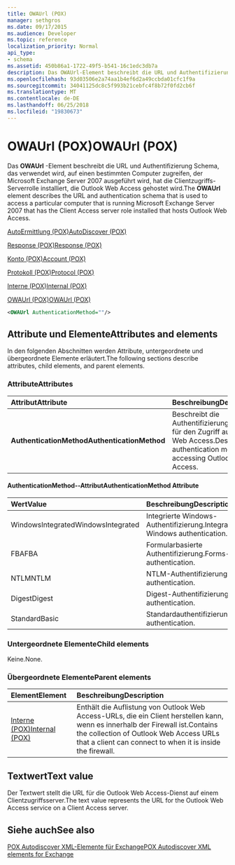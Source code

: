 ```yaml
---
title: OWAUrl (POX)
manager: sethgros
ms.date: 09/17/2015
ms.audience: Developer
ms.topic: reference
localization_priority: Normal
api_type:
- schema
ms.assetid: 450b86a1-1722-49f5-b541-16c1edc3db7a
description: Das OWAUrl-Element beschreibt die URL und Authentifizierung Schema, das verwendet wird, auf einen bestimmten Computer zugreifen, der Microsoft Exchange Server 2007 ausgeführt wird, hat die Clientzugriffs-Serverrolle installiert, die Outlook Web Access gehostet wird.
ms.openlocfilehash: 93d03506e2a74aa1b4ef6d2a49ccbda01cfc1f9a
ms.sourcegitcommit: 34041125dc8c5f993b21cebfc4f8b72f0fd2cb6f
ms.translationtype: MT
ms.contentlocale: de-DE
ms.lasthandoff: 06/25/2018
ms.locfileid: "19830673"
---
```

# <a name="owaurl-pox"></a><span data-ttu-id="f6d83-103">OWAUrl (POX)</span><span class="sxs-lookup"><span data-stu-id="f6d83-103">OWAUrl (POX)</span></span>

<span data-ttu-id="f6d83-104">Das **OWAUrl** -Element beschreibt die URL und Authentifizierung Schema, das verwendet wird, auf einen bestimmten Computer zugreifen, der Microsoft Exchange Server 2007 ausgeführt wird, hat die Clientzugriffs-Serverrolle installiert, die Outlook Web Access gehostet wird.</span><span class="sxs-lookup"><span data-stu-id="f6d83-104">The **OWAUrl** element describes the URL and authentication schema that is used to access a particular computer that is running Microsoft Exchange Server 2007 that has the Client Access server role installed that hosts Outlook Web Access.</span></span> 
  
[<span data-ttu-id="f6d83-105">AutoErmittlung (POX)</span><span class="sxs-lookup"><span data-stu-id="f6d83-105">AutoDiscover (POX)</span></span>](autodiscover-pox.md)
  
[<span data-ttu-id="f6d83-106">Response (POX)</span><span class="sxs-lookup"><span data-stu-id="f6d83-106">Response (POX)</span></span>](response-pox.md)
  
[<span data-ttu-id="f6d83-107">Konto (POX)</span><span class="sxs-lookup"><span data-stu-id="f6d83-107">Account (POX)</span></span>](account-pox.md)
  
[<span data-ttu-id="f6d83-108">Protokoll (POX)</span><span class="sxs-lookup"><span data-stu-id="f6d83-108">Protocol (POX)</span></span>](protocol-pox.md)
  
[<span data-ttu-id="f6d83-109">Interne (POX)</span><span class="sxs-lookup"><span data-stu-id="f6d83-109">Internal (POX)</span></span>](internal-pox.md)
  
[<span data-ttu-id="f6d83-110">OWAUrl (POX)</span><span class="sxs-lookup"><span data-stu-id="f6d83-110">OWAUrl (POX)</span></span>](owaurl-pox.md)
  
```xml
<OWAUrl AuthenticationMethod=""/>
```

## <a name="attributes-and-elements"></a><span data-ttu-id="f6d83-111">Attribute und Elemente</span><span class="sxs-lookup"><span data-stu-id="f6d83-111">Attributes and elements</span></span>

<span data-ttu-id="f6d83-112">In den folgenden Abschnitten werden Attribute, untergeordnete und übergeordnete Elemente erläutert.</span><span class="sxs-lookup"><span data-stu-id="f6d83-112">The following sections describe attributes, child elements, and parent elements.</span></span>
  
### <a name="attributes"></a><span data-ttu-id="f6d83-113">Attribute</span><span class="sxs-lookup"><span data-stu-id="f6d83-113">Attributes</span></span>

|<span data-ttu-id="f6d83-114">**Attribut**</span><span class="sxs-lookup"><span data-stu-id="f6d83-114">**Attribute**</span></span>|<span data-ttu-id="f6d83-115">**Beschreibung**</span><span class="sxs-lookup"><span data-stu-id="f6d83-115">**Description**</span></span>|
|:-----|:-----|
|<span data-ttu-id="f6d83-116">**AuthenticationMethod**</span><span class="sxs-lookup"><span data-stu-id="f6d83-116">**AuthenticationMethod**</span></span> <br/> |<span data-ttu-id="f6d83-117">Beschreibt die Authentifizierungsmethoden für den Zugriff auf Outlook Web Access.</span><span class="sxs-lookup"><span data-stu-id="f6d83-117">Describes the authentication methods for accessing Outlook Web Access.</span></span>  <br/> |
   
#### <a name="authenticationmethod-attribute"></a><span data-ttu-id="f6d83-118">AuthenticationMethod--Attribut</span><span class="sxs-lookup"><span data-stu-id="f6d83-118">AuthenticationMethod Attribute</span></span>

|<span data-ttu-id="f6d83-119">**Wert**</span><span class="sxs-lookup"><span data-stu-id="f6d83-119">**Value**</span></span>|<span data-ttu-id="f6d83-120">**Beschreibung**</span><span class="sxs-lookup"><span data-stu-id="f6d83-120">**Description**</span></span>|
|:-----|:-----|
|<span data-ttu-id="f6d83-121">WindowsIntegrated</span><span class="sxs-lookup"><span data-stu-id="f6d83-121">WindowsIntegrated</span></span>  <br/> |<span data-ttu-id="f6d83-122">Integrierte Windows-Authentifizierung.</span><span class="sxs-lookup"><span data-stu-id="f6d83-122">Integrated Windows authentication.</span></span>  <br/> |
|<span data-ttu-id="f6d83-123">FBA</span><span class="sxs-lookup"><span data-stu-id="f6d83-123">FBA</span></span>  <br/> |<span data-ttu-id="f6d83-124">Formularbasierte Authentifizierung.</span><span class="sxs-lookup"><span data-stu-id="f6d83-124">Forms-based authentication.</span></span>  <br/> |
|<span data-ttu-id="f6d83-125">NTLM</span><span class="sxs-lookup"><span data-stu-id="f6d83-125">NTLM</span></span>  <br/> |<span data-ttu-id="f6d83-126">NTLM-Authentifizierung.</span><span class="sxs-lookup"><span data-stu-id="f6d83-126">NTLM authentication.</span></span>  <br/> |
|<span data-ttu-id="f6d83-127">Digest</span><span class="sxs-lookup"><span data-stu-id="f6d83-127">Digest</span></span>  <br/> |<span data-ttu-id="f6d83-128">Digest-Authentifizierung.</span><span class="sxs-lookup"><span data-stu-id="f6d83-128">Digest authentication.</span></span>  <br/> |
|<span data-ttu-id="f6d83-129">Standard</span><span class="sxs-lookup"><span data-stu-id="f6d83-129">Basic</span></span>  <br/> |<span data-ttu-id="f6d83-130">Standardauthentifizierung.</span><span class="sxs-lookup"><span data-stu-id="f6d83-130">Basic authentication.</span></span>  <br/> |
   
### <a name="child-elements"></a><span data-ttu-id="f6d83-131">Untergeordnete Elemente</span><span class="sxs-lookup"><span data-stu-id="f6d83-131">Child elements</span></span>

<span data-ttu-id="f6d83-132">Keine.</span><span class="sxs-lookup"><span data-stu-id="f6d83-132">None.</span></span>
  
### <a name="parent-elements"></a><span data-ttu-id="f6d83-133">Übergeordnete Elemente</span><span class="sxs-lookup"><span data-stu-id="f6d83-133">Parent elements</span></span>

|<span data-ttu-id="f6d83-134">**Element**</span><span class="sxs-lookup"><span data-stu-id="f6d83-134">**Element**</span></span>|<span data-ttu-id="f6d83-135">**Beschreibung**</span><span class="sxs-lookup"><span data-stu-id="f6d83-135">**Description**</span></span>|
|:-----|:-----|
|[<span data-ttu-id="f6d83-136">Interne (POX)</span><span class="sxs-lookup"><span data-stu-id="f6d83-136">Internal (POX)</span></span>](internal-pox.md) <br/> |<span data-ttu-id="f6d83-137">Enthält die Auflistung von Outlook Web Access-URLs, die ein Client herstellen kann, wenn es innerhalb der Firewall ist.</span><span class="sxs-lookup"><span data-stu-id="f6d83-137">Contains the collection of Outlook Web Access URLs that a client can connect to when it is inside the firewall.</span></span>  <br/> |
   
## <a name="text-value"></a><span data-ttu-id="f6d83-138">Textwert</span><span class="sxs-lookup"><span data-stu-id="f6d83-138">Text value</span></span>

<span data-ttu-id="f6d83-139">Der Textwert stellt die URL für die Outlook Web Access-Dienst auf einem Clientzugriffsserver.</span><span class="sxs-lookup"><span data-stu-id="f6d83-139">The text value represents the URL for the Outlook Web Access service on a Client Access server.</span></span>
  
## <a name="see-also"></a><span data-ttu-id="f6d83-140">Siehe auch</span><span class="sxs-lookup"><span data-stu-id="f6d83-140">See also</span></span>



[<span data-ttu-id="f6d83-141">POX Autodiscover XML-Elemente für Exchange</span><span class="sxs-lookup"><span data-stu-id="f6d83-141">POX Autodiscover XML elements for Exchange</span></span>](pox-autodiscover-xml-elements-for-exchange.md)


